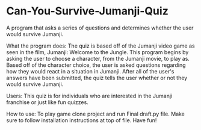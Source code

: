 # Can-You-Survive-Jumanji-Quiz
A program that asks a series of questions and determines whether the user would survive Jumanji.

What the program does: The quiz is based off of the Jumanji video game as seen in the film, Jumanji: Welcome to the Jungle. This program begins by asking the user to choose a character, from the Jumanji movie, to play as. Based off of the character choice, the user is asked questions regarding how they would react in a situation in Jumanji. After all of the user's answers have been submitted, the quiz tells the user whether or not they would survive Jumanji.

Users: This quiz is for individuals who are interested in the Jumanji franchise or just like fun quizzes.

How to use: To play game clone project and run Final draft.py file. Make sure to follow installation instructions at top of file. Have fun!
